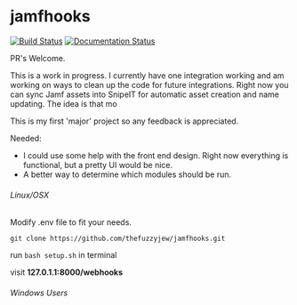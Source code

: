 # jamfhooks
[![Build Status](https://travis-ci.org/thefuzzyjew/jamfhooks.svg?branch=master)](https://travis-ci.org/thefuzzyjew/jamfhooks)
[![Documentation Status](https://readthedocs.org/projects/jamfhooks/badge/?version=latest)](https://jamfhooks.readthedocs.io/en/latest/?badge=latest)

PR's Welcome.

This is a work in progress. I currently have one integration working and am working on ways to clean up the code for future integrations. Right now you can sync Jamf assets into SnipeIT for automatic asset creation and name updating. The idea is that mo

This is my first 'major' project so any feedback is appreciated.

Needed:
- I could use some help with the front end design. Right now everything is functional, but a pretty UI would be nice.
- A better way to determine which modules should be run.




###### Linux/OSX

Modify .env file to fit your needs.

`git clone https://github.com/thefuzzyjew/jamfhooks.git`

run `bash setup.sh` in terminal

visit **127.0.1.1:8000/webhooks**
###### Windows Users
